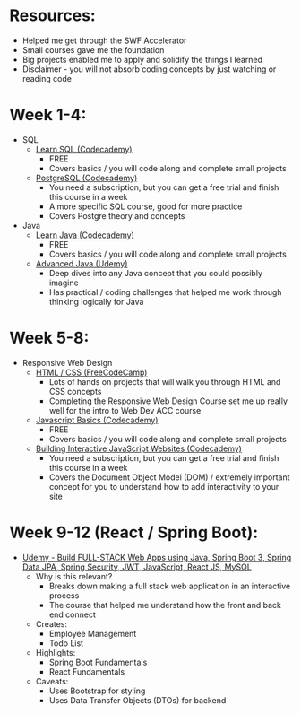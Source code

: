 # Resources:

- Helped me get through the SWF Accelerator  
- Small courses gave me the foundation  
- Big projects enabled me to apply and solidify the things I learned  
- Disclaimer \- you will not absorb coding concepts by just watching or reading code

# Week 1-4: 

- SQL  
  - [Learn SQL (Codecademy)](https://www.codecademy.com/learn/learn-sql)   
    - FREE  
    - Covers basics / you will code along and complete small projects  
  - [PostgreSQL (Codecademy)](https://www.codecademy.com/learn/paths/design-databases-with-postgresql)  
    - You need a subscription, but you can get a free trial and finish this course in a week  
    - A more specific SQL course, good for more practice   
    - Covers Postgre theory and concepts   
- Java  
  - [Learn Java (Codecademy)](https://www.codecademy.com/enrolled/courses/learn-java)  
    - FREE  
    - Covers basics / you will code along and complete small projects  
  - [Advanced Java (Udemy)](https://digitalu.udemy.com/course/java-the-complete-java-developer-course/learn/lecture/34999840?start=0#overview)  
    - Deep dives into any Java concept that you could possibly imagine  
    - Has practical / coding challenges that helped me work through thinking logically for Java

# Week 5-8: 

- Responsive Web Design  
  - [HTML / CSS (FreeCodeCamp)](https://www.freecodecamp.org/learn/2022/responsive-web-design/#build-a-personal-portfolio-webpage-project)  
    - Lots of hands on projects that will walk you through HTML and CSS concepts  
    - Completing the Responsive Web Design Course set me up really well for the intro to Web Dev ACC course  
  - [Javascript Basics (Codecademy)](https://www.codecademy.com/enrolled/courses/introduction-to-javascript)  
    - FREE  
    - Covers basics / you will code along and complete small projects  
  - [Building Interactive JavaScript Websites (Codecademy)](https://www.codecademy.com/learn/build-interactive-websites)  
    - You need a subscription, but you can get a free trial and finish this course in a week  
    - Covers the Document Object Model (DOM) / extremely important concept for you to understand how to add interactivity to your site

# Week 9-12 (React / Spring Boot): 

- [Udemy - Build FULL-STACK Web Apps using Java, Spring Boot 3, Spring Data JPA, Spring Security, JWT, JavaScript, React JS,  MySQL](https://digitalu.udemy.com/course/full-stack-java-development-with-spring-boot-react/learn/lecture/38343862?start=1095#overview)  
  - Why is this relevant?  
    - Breaks down making a full stack web application in an interactive process  
    - The course that helped me understand how the front and back end connect  
  - Creates:  
    - Employee Management  
    - Todo List  
  - Highlights:  
    - Spring Boot Fundamentals  
    - React Fundamentals   
  - Caveats:  
    - Uses Bootstrap for styling  
    - Uses Data Transfer Objects (DTOs) for backend 